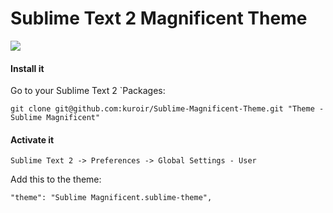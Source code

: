 # Sublime Text 2 Magnificent Theme

![](http://dl.getdropbox.com/u/4651065/screenshots/2012/1/6-21h38m33s.png)

#### Install it

Go to your Sublime Text 2 `Packages:

    git clone git@github.com:kuroir/Sublime-Magnificent-Theme.git "Theme - Sublime Magnificent"

#### Activate it

`Sublime Text 2 -> Preferences -> Global Settings - User`

Add this to the theme:

    "theme": "Sublime Magnificent.sublime-theme",